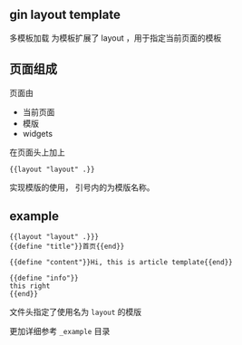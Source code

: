 gin layout template
---
多模板加载
为模板扩展了 layout ，用于指定当前页面的模板


## 页面组成
页面由 
- 当前页面
- 模版
- widgets


在页面头上加上
```
{{layout "layout" .}}
```
实现模版的使用， 引号内的为模版名称。

## example 

```
{{layout "layout" .}}}
{{define "title"}}首页{{end}}

{{define "content"}}Hi, this is article template{{end}}

{{define "info"}}
this right 
{{end}}
```

文件头指定了使用名为 `layout` 的模版


更加详细参考 `_example` 目录
 
